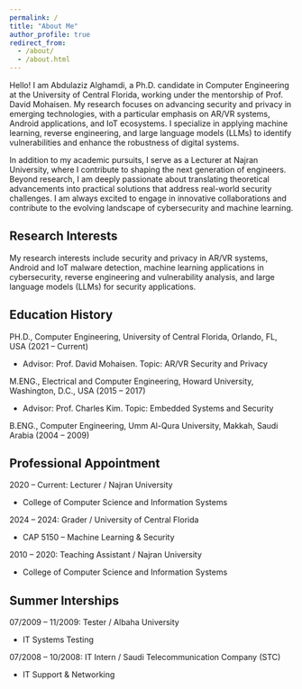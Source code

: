 ```yaml
---
permalink: /
title: "About Me"
author_profile: true
redirect_from: 
  - /about/
  - /about.html
---
```


Hello! I am Abdulaziz Alghamdi, a Ph.D. candidate in Computer Engineering at the University of Central Florida, working under the mentorship of Prof. David Mohaisen. My research focuses on advancing security and privacy in emerging technologies, with a particular emphasis on AR/VR systems, Android applications, and IoT ecosystems. I specialize in applying machine learning, reverse engineering, and large language models (LLMs) to identify vulnerabilities and enhance the robustness of digital systems.

In addition to my academic pursuits, I serve as a Lecturer at Najran University, where I contribute to shaping the next generation of engineers. Beyond research, I am deeply passionate about translating theoretical advancements into practical solutions that address real-world security challenges. I am always excited to engage in innovative collaborations and contribute to the evolving landscape of cybersecurity and machine learning.

Research Interests
------
My research interests include security and privacy in AR/VR systems, Android and IoT malware detection, machine learning applications in cybersecurity, reverse engineering and vulnerability analysis, and large language models (LLMs) for security applications.

Education History
------
PH.D., Computer Engineering, University of Central Florida, Orlando, FL, USA (2021 – Current)
  * Advisor: Prof. David Mohaisen. Topic: AR/VR Security and Privacy

M.ENG., Electrical and Computer Engineering, Howard University, Washington, D.C., USA (2015 – 2017)
  * Advisor: Prof. Charles Kim. Topic: Embedded Systems and Security

B.ENG., Computer Engineering, Umm Al-Qura University, Makkah, Saudi Arabia (2004 – 2009)


Professional Appointment
------
2020 – Current: Lecturer / Najran University
  * College of Computer Science and Information Systems

2024 – 2024: Grader / University of Central Florida
  * CAP 5150 – Machine Learning & Security

2010 – 2020: Teaching Assistant / Najran University
  * College of Computer Science and Information Systems

Summer Interships
------
07/2009 – 11/2009: Tester / Albaha University
  * IT Systems Testing

07/2008 – 10/2008: IT Intern / Saudi Telecommunication Company (STC)
  * IT Support & Networking
